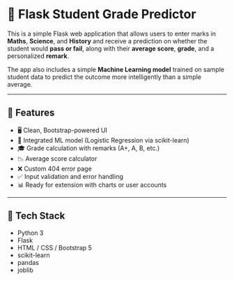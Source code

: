# 🧮 Flask Student Grade Predictor

This is a simple Flask web application that allows users to enter marks in **Maths**, **Science**, and **History** and receive a prediction on whether the student would **pass or fail**, along with their **average score**, **grade**, and a personalized **remark**.

The app also includes a simple **Machine Learning model** trained on sample student data to predict the outcome more intelligently than a simple average.

---

## 🚀 Features

- 🖥️ Clean, Bootstrap-powered UI
- 🧠 Integrated ML model (Logistic Regression via scikit-learn)
- 🎓 Grade calculation with remarks (A+, A, B, etc.)
- 📉 Average score calculator
- ❌ Custom 404 error page
- ✅ Input validation and error handling
- 📊 Ready for extension with charts or user accounts

---

## 🧪 Tech Stack

- Python 3
- Flask
- HTML / CSS / Bootstrap 5
- scikit-learn
- pandas
- joblib


